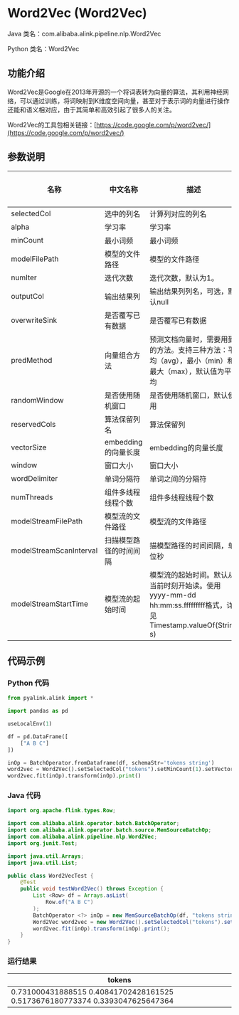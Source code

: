 # Word2Vec (Word2Vec)
Java 类名：com.alibaba.alink.pipeline.nlp.Word2Vec

Python 类名：Word2Vec


## 功能介绍

Word2Vec是Google在2013年开源的一个将词表转为向量的算法，其利用神经网络，可以通过训练，将词映射到K维度空间向量，甚至对于表示词的向量进行操作还能和语义相对应，由于其简单和高效引起了很多人的关注。

Word2Vec的工具包相关链接：[https://code.google.com/p/word2vec/](https://code.google.com/p/word2vec/)
## 参数说明
| 名称 | 中文名称 | 描述 | 类型 | 是否必须？ | 取值范围 | 默认值 |
| --- | --- | --- | --- | --- | --- | --- |
| selectedCol | 选中的列名 | 计算列对应的列名 | String | ✓ |  |  |
| alpha | 学习率 | 学习率 | Double |  |  | 0.025 |
| minCount | 最小词频 | 最小词频 | Integer |  |  | 5 |
| modelFilePath | 模型的文件路径 | 模型的文件路径 | String |  |  | null |
| numIter | 迭代次数 | 迭代次数，默认为1。 | Integer |  |  | 1 |
| outputCol | 输出结果列 | 输出结果列列名，可选，默认null | String |  |  | null |
| overwriteSink | 是否覆写已有数据 | 是否覆写已有数据 | Boolean |  |  | false |
| predMethod | 向量组合方法 | 预测文档向量时，需要用到的方法。支持三种方法：平均（avg），最小（min）和最大（max），默认值为平均 | String |  | "AVG", "SUM", "MIN", "MAX" | "AVG" |
| randomWindow | 是否使用随机窗口 | 是否使用随机窗口，默认使用 | String |  |  | "true" |
| reservedCols | 算法保留列名 | 算法保留列 | String[] |  |  | null |
| vectorSize | embedding的向量长度 | embedding的向量长度 | Integer |  | [1, +inf) | 100 |
| window | 窗口大小 | 窗口大小 | Integer |  |  | 5 |
| wordDelimiter | 单词分隔符 | 单词之间的分隔符 | String |  |  | " " |
| numThreads | 组件多线程线程个数 | 组件多线程线程个数 | Integer |  |  | 1 |
| modelStreamFilePath | 模型流的文件路径 | 模型流的文件路径 | String |  |  | null |
| modelStreamScanInterval | 扫描模型路径的时间间隔 | 描模型路径的时间间隔，单位秒 | Integer |  |  | 10 |
| modelStreamStartTime | 模型流的起始时间 | 模型流的起始时间。默认从当前时刻开始读。使用yyyy-mm-dd hh:mm:ss.fffffffff格式，详见Timestamp.valueOf(String s) | String |  |  | null |



## 代码示例
### Python 代码
```python
from pyalink.alink import *

import pandas as pd

useLocalEnv(1)

df = pd.DataFrame([
    ["A B C"]
])

inOp = BatchOperator.fromDataframe(df, schemaStr='tokens string')
word2vec = Word2Vec().setSelectedCol("tokens").setMinCount(1).setVectorSize(4)
word2vec.fit(inOp).transform(inOp).print()
```
### Java 代码
```java
import org.apache.flink.types.Row;

import com.alibaba.alink.operator.batch.BatchOperator;
import com.alibaba.alink.operator.batch.source.MemSourceBatchOp;
import com.alibaba.alink.pipeline.nlp.Word2Vec;
import org.junit.Test;

import java.util.Arrays;
import java.util.List;

public class Word2VecTest {
	@Test
	public void testWord2Vec() throws Exception {
		List <Row> df = Arrays.asList(
			Row.of("A B C")
		);
		BatchOperator <?> inOp = new MemSourceBatchOp(df, "tokens string");
		Word2Vec word2vec = new Word2Vec().setSelectedCol("tokens").setMinCount(1).setVectorSize(4);
		word2vec.fit(inOp).transform(inOp).print();
	}
}
```

### 运行结果
tokens|
------|
0.731000431888515 0.40841702428161525 0.5173676180773374 0.3393047625647364|

